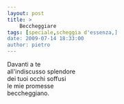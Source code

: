 ```yaml
---
layout: post
title: >
    Beccheggiare
tags: [speciale,scheggia d'essenza,]
date: 2009-07-14 18:33:00
author: pietro
---
```

Davanti a te<br/>all'indiscusso splendore<br/>dei tuoi occhi soffusi<br/>le mie promesse<br/>beccheggiano.

